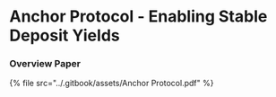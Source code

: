 # Anchor Protocol - Enabling Stable Deposit Yields

### Overview Paper

{% file src="../.gitbook/assets/Anchor Protocol.pdf" %}
